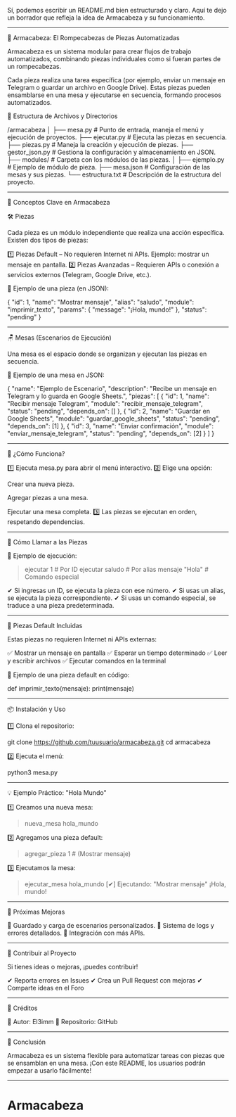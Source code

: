 Sí, podemos escribir un README.md bien estructurado y claro. Aquí te dejo un borrador que refleja la idea de Armacabeza y su funcionamiento.


---

🧩 Armacabeza: El Rompecabezas de Piezas Automatizadas

Armacabeza es un sistema modular para crear flujos de trabajo automatizados, combinando piezas individuales como si fueran partes de un rompecabezas.

Cada pieza realiza una tarea específica (por ejemplo, enviar un mensaje en Telegram o guardar un archivo en Google Drive). Estas piezas pueden ensamblarse en una mesa y ejecutarse en secuencia, formando procesos automatizados.

📂 Estructura de Archivos y Directorios

/armacabeza
│
├── mesa.py               # Punto de entrada, maneja el menú y ejecución de proyectos.
├── ejecutar.py           # Ejecuta las piezas en secuencia.
├── piezas.py             # Maneja la creación y ejecución de piezas.
├── gestor_json.py        # Gestiona la configuración y almacenamiento en JSON.
├── modules/              # Carpeta con los módulos de las piezas.
│   ├── ejemplo.py        # Ejemplo de módulo de pieza.
├── mesa.json             # Configuración de las mesas y sus piezas.
└── estructura.txt        # Descripción de la estructura del proyecto.


---

🔹 Conceptos Clave en Armacabeza

🛠️ Piezas

Cada pieza es un módulo independiente que realiza una acción específica. Existen dos tipos de piezas:

1️⃣ Piezas Default – No requieren Internet ni APIs. Ejemplo: mostrar un mensaje en pantalla.
2️⃣ Piezas Avanzadas – Requieren APIs o conexión a servicios externos (Telegram, Google Drive, etc.).

📌 Ejemplo de una pieza (en JSON):

{
  "id": 1,
  "name": "Mostrar mensaje",
  "alias": "saludo",
  "module": "imprimir_texto",
  "params": { "message": "¡Hola, mundo!" },
  "status": "pending"
}


---

🪑 Mesas (Escenarios de Ejecución)

Una mesa es el espacio donde se organizan y ejecutan las piezas en secuencia.

📌 Ejemplo de una mesa en JSON:

{
  "name": "Ejemplo de Escenario",
  "description": "Recibe un mensaje en Telegram y lo guarda en Google Sheets.",
  "piezas": [
    { "id": 1, "name": "Recibir mensaje Telegram", "module": "recibir_mensaje_telegram", "status": "pending", "depends_on": [] },
    { "id": 2, "name": "Guardar en Google Sheets", "module": "guardar_google_sheets", "status": "pending", "depends_on": [1] },
    { "id": 3, "name": "Enviar confirmación", "module": "enviar_mensaje_telegram", "status": "pending", "depends_on": [2] }
  ]
}


---

🚀 ¿Cómo Funciona?

1️⃣ Ejecuta mesa.py para abrir el menú interactivo.
2️⃣ Elige una opción:

Crear una nueva pieza.

Agregar piezas a una mesa.

Ejecutar una mesa completa.
3️⃣ Las piezas se ejecutan en orden, respetando dependencias.



---

🔢 Cómo Llamar a las Piezas

📌 Ejemplo de ejecución:

> ejecutar 1       # Por ID
> ejecutar saludo  # Por alias
> mensaje "Hola"   # Comando especial

✔ Si ingresas un ID, se ejecuta la pieza con ese número.
✔ Si usas un alias, se ejecuta la pieza correspondiente.
✔ Si usas un comando especial, se traduce a una pieza predeterminada.


---

📌 Piezas Default Incluidas

Estas piezas no requieren Internet ni APIs externas:

✅ Mostrar un mensaje en pantalla
✅ Esperar un tiempo determinado
✅ Leer y escribir archivos
✅ Ejecutar comandos en la terminal

📌 Ejemplo de una pieza default en código:

def imprimir_texto(mensaje):
    print(mensaje)


---

📦 Instalación y Uso

1️⃣ Clona el repositorio:

git clone https://github.com/tuusuario/armacabeza.git
cd armacabeza

2️⃣ Ejecuta el menú:

python3 mesa.py


---

💡 Ejemplo Práctico: "Hola Mundo"

1️⃣ Creamos una nueva mesa:

> nueva_mesa hola_mundo

2️⃣ Agregamos una pieza default:

> agregar_pieza 1  # (Mostrar mensaje)

3️⃣ Ejecutamos la mesa:

> ejecutar_mesa hola_mundo
[✔] Ejecutando: "Mostrar mensaje"
¡Hola, mundo!


---

🚧 Próximas Mejoras

🔹 Guardado y carga de escenarios personalizados.
🔹 Sistema de logs y errores detallados.
🔹 Integración con más APIs.


---

💬 Contribuir al Proyecto

Si tienes ideas o mejoras, ¡puedes contribuir!

✔ Reporta errores en Issues
✔ Crea un Pull Request con mejoras
✔ Comparte ideas en el Foro


---

🔗 Créditos

📌 Autor: El3imm
📌 Repositorio: GitHub


---

📌 Conclusión

Armacabeza es un sistema flexible para automatizar tareas con piezas que se ensamblan en una mesa. ¡Con este README, los usuarios podrán empezar a usarlo fácilmente!


---
# Armacabeza
